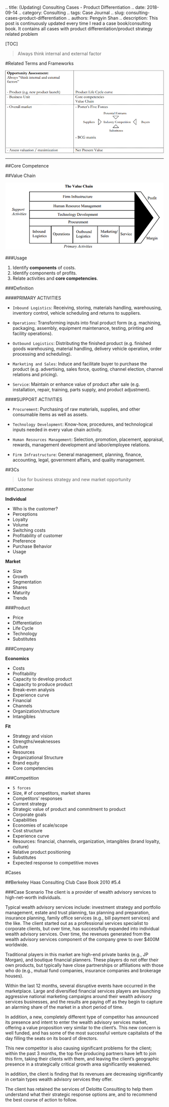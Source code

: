 .. title: (Updating) Consulting Cases - Product Differentiation
.. date: 2018-09-14
.. category: Consulting
.. tags: Case Journal
.. slug: consulting-cases-product-differentiation
.. authors: Pengyin Shan
.. description: This post is continuously updated every time I read a case book/consulting book. It contains all cases with product differentiation/product strategy related problem

[TOC]

>Always think internal and external factor

#Related Terms and Frameworks

![product-1](/images/2018/consulting/casebook/product-framework-mit-book.png)

***

##Core Competence

##Value Chain

![product-2](/images/2018/consulting/casebook/value-chain-mit-book.png)

###Usage

1. Identify **components** of costs.
2. Identify components of profits.
3. Relate activities and **core competencies**.

###Definition

####PRIMARY ACTIVITIES

- `Inbound Logistics`: Receiving, storing, materials handling, warehousing, inventory control, vehicle scheduling and returns to suppliers.

- `Operations`: Transforming inputs into final product form (e.g. machining, packaging, assembly, equipment maintenance, testing, printing and facility operations).

- `Outbound Logistics`: Distributing the finished product (e.g. finished goods warehousing, material handling, delivery vehicle operation, order processing and scheduling).

- `Marketing and Sales`: Induce and facilitate buyer to purchase the product (e.g. advertising, sales force, quoting, channel election, channel relations and pricing).

- `Service`: Maintain or enhance value of product after sale (e.g. installation, repair, training, parts supply, and product adjustment).

####SUPPORT ACTIVITIES

- `Procurement`: Purchasing of raw materials, supplies, and other consumable items as well as assets.

- `Technology Development`: Know-how, procedures, and technological inputs needed in every value chain activity.

- `Human Resources Management`: Selection, promotion, placement, appraisal, rewards, management development and labor/employee relations.

- `Firm Infrastructure`: General management, planning, finance, accounting, legal, government affairs, and quality management.

##3Cs

> Use for business strategy and new market opportunity 

###Customer

**Individual**

- Who is the customer?
- Perceptions
- Loyalty
- Volume
- Switching costs
- Profitability of customer
- Preference
- Purchase Behavior
- Usage

**Market**

- Size
- Growth
- Segmentation
- Shares
- Maturity
- Trends

###Product

- Price
- Differentiation
- Life Cycle
- Technology
- Substitutes

###Company

**Economics**

- Costs
- Profitability
- Capacity to develop product
- Capacity to produce product
- Break-even analysis
- Experience curve
- Financial
- Channels
- Organization/structure
- Intangibles

**Fit**

- Strategy and vision
- Strengths/weaknesses
- Culture
- Resources
- Organizational Structure
- Brand equity
- Core competencies

###Competition

- `5 forces`
- Size, # of competitors, market shares
- Competitors’ responses
- Current strategy
- Strategic value of product and commitment to product
- Corporate goals
- Capabilities
- Economies of scale/scope
- Cost structure
- Experience curve
- Resources: financial, channels, organization, intangibles (brand loyalty, culture)
- Relative product positioning
- Substitutes
- Expected response to
competitive moves

#Cases

##Berkeley Haas Consulting Club Case Book 2010 #5.4

###Case Scenario
The client is a provider of wealth advisory services to high-net-worth individuals.

Typical wealth advisory services include: investment strategy and portfolio management, estate and trust planning, tax planning and preparation, insurance planning, family office services (e.g., bill payment services) and the like. The client started out as a professional services specialist to corporate clients, but over time, has successfully expanded into individual wealth advisory services. Over time, the revenues generated from the wealth
advisory services component of the company grew to over $400M worldwide.

Traditional players in this market are high-end private banks (e.g., JP Morgan), and boutique financial planners. These players do not offer their own products, but typically have close partnerships or affiliations with those who do (e.g., mutual fund companies, insurance companies and brokerage houses).

Within the last 12 months, several disruptive events have occurred in the marketplace. Large and diversified financial services players are launching aggressive national marketing campaigns around their wealth advisory services businesses, and the results are paying off as they begin to capture an alarming share of the market in a short period of time. 

In addition, a new, completely different type of competitor has announced its presence and intent to enter the wealth advisory services market, offering a value proposition very similar to the client’s. This new concern is well funded, and has some of the most successful venture capitalists of the day filling the seats on its board of directors. 

This new competitor is also causing significant problems for the client; within
the past 3 months, the top five producing partners have left to join this firm, taking their clients with them, and leaving the client’s geographic presence in a strategically critical growth area significantly weakened. 

In addition, the client is finding that its revenues are decreasing significantly in certain types wealth advisory services they offer.

The client has retained the services of Deloitte Consulting to help them understand what their strategic response options are, and to recommend the best course of action to follow.